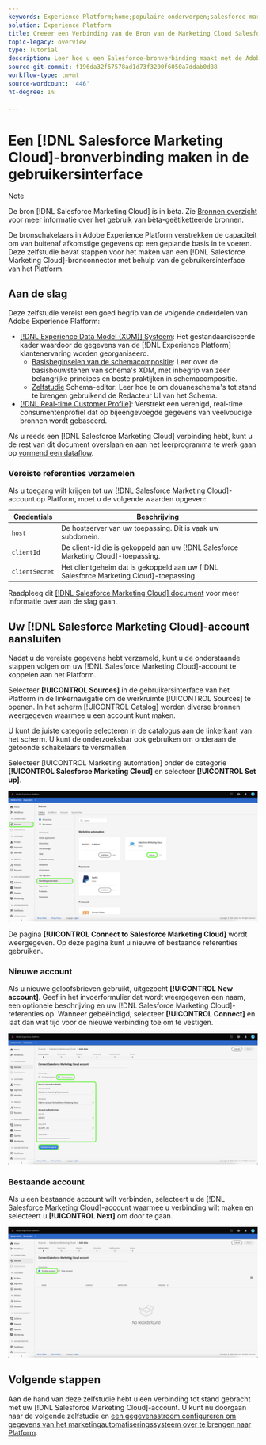 ```yaml
---
keywords: Experience Platform;home;populaire onderwerpen;salesforce marketing cloud;Salesforce Marketing Clud
solution: Experience Platform
title: Creeer een Verbinding van de Bron van de Marketing Cloud Salesforce in UI
topic-legacy: overview
type: Tutorial
description: Leer hoe u een Salesforce-bronverbinding maakt met de Adobe Experience Platform-gebruikersinterface.
source-git-commit: f196da32f67578ad1d73f3200f6050a7ddab0d88
workflow-type: tm+mt
source-wordcount: '446'
ht-degree: 1%

---
```


# Een [!DNL Salesforce Marketing Cloud]-bronverbinding maken in de gebruikersinterface

>[!NOTE]
>
> De bron [!DNL Salesforce Marketing Cloud] is in bèta. Zie [Bronnen overzicht](../../../../home.md#terms-and-conditions) voor meer informatie over het gebruik van bèta-geëtiketteerde bronnen.

De bronschakelaars in Adobe Experience Platform verstrekken de capaciteit om van buitenaf afkomstige gegevens op een geplande basis in te voeren. Deze zelfstudie bevat stappen voor het maken van een [!DNL Salesforce Marketing Cloud]-bronconnector met behulp van de gebruikersinterface van het Platform.

## Aan de slag

Deze zelfstudie vereist een goed begrip van de volgende onderdelen van Adobe Experience Platform:

* [[!DNL Experience Data Model (XDM)] Systeem](../../../../../xdm/home.md): Het gestandaardiseerde kader waardoor de gegevens van de  [!DNL Experience Platform] klantenervaring worden georganiseerd.
   * [Basisbeginselen van de schemacompositie](../../../../../xdm/schema/composition.md): Leer over de basisbouwstenen van schema&#39;s XDM, met inbegrip van zeer belangrijke principes en beste praktijken in schemacompositie.
   * [Zelfstudie](../../../../../xdm/tutorials/create-schema-ui.md) Schema-editor: Leer hoe te om douaneschema&#39;s tot stand te brengen gebruikend de Redacteur UI van het Schema.
* [[!DNL Real-time Customer Profile]](../../../../../profile/home.md): Verstrekt een verenigd, real-time consumentenprofiel dat op bijeengevoegde gegevens van veelvoudige bronnen wordt gebaseerd.

Als u reeds een [!DNL Salesforce Marketing Cloud] verbinding hebt, kunt u de rest van dit document overslaan en aan het leerprogramma te werk gaan op [vormend een dataflow](../../dataflow/marketing-automation.md).

### Vereiste referenties verzamelen

Als u toegang wilt krijgen tot uw [!DNL Salesforce Marketing Cloud]-account op Platform, moet u de volgende waarden opgeven:

| Credentials | Beschrijving |
| ---------- | ----------- |
| `host` | De hostserver van uw toepassing. Dit is vaak uw subdomein. |
| `clientId` | De client-id die is gekoppeld aan uw [!DNL Salesforce Marketing Cloud]-toepassing. |
| `clientSecret` | Het clientgeheim dat is gekoppeld aan uw [!DNL Salesforce Marketing Cloud]-toepassing. |

Raadpleeg dit [[!DNL Salesforce Marketing Cloud] document](https://developer.salesforce.com/docs/atlas.en-us.mc-apis.meta/mc-apis/authentication.htm) voor meer informatie over aan de slag gaan.

## Uw [!DNL Salesforce Marketing Cloud]-account aansluiten

Nadat u de vereiste gegevens hebt verzameld, kunt u de onderstaande stappen volgen om uw [!DNL Salesforce Marketing Cloud]-account te koppelen aan het Platform.

Selecteer **[!UICONTROL Sources]** in de gebruikersinterface van het Platform in de linkernavigatie om de werkruimte [!UICONTROL Sources] te openen. In het scherm [!UICONTROL Catalog] worden diverse bronnen weergegeven waarmee u een account kunt maken.

U kunt de juiste categorie selecteren in de catalogus aan de linkerkant van het scherm. U kunt de onderzoeksbar ook gebruiken om onderaan de getoonde schakelaars te versmallen.

Selecteer [!UICONTROL Marketing automation] onder de categorie **[!UICONTROL Salesforce Marketing Cloud]** en selecteer **[!UICONTROL Set up]**.

![catalogus](../../../../images/tutorials/create/salesforce-marketing-cloud/catalog.png)

De pagina **[!UICONTROL Connect to Salesforce Marketing Cloud]** wordt weergegeven. Op deze pagina kunt u nieuwe of bestaande referenties gebruiken.

### Nieuwe account

Als u nieuwe geloofsbrieven gebruikt, uitgezocht **[!UICONTROL New account]**. Geef in het invoerformulier dat wordt weergegeven een naam, een optionele beschrijving en uw [!DNL Salesforce Marketing Cloud]-referenties op. Wanneer gebeëindigd, selecteer **[!UICONTROL Connect]** en laat dan wat tijd voor de nieuwe verbinding toe om te vestigen.

![new](../../../../images/tutorials/create/salesforce-marketing-cloud/new.png)

### Bestaande account

Als u een bestaande account wilt verbinden, selecteert u de [!DNL Salesforce Marketing Cloud]-account waarmee u verbinding wilt maken en selecteert u **[!UICONTROL Next]** om door te gaan.

![bestaand](../../../../images/tutorials/create/salesforce-marketing-cloud/existing.png)

## Volgende stappen

Aan de hand van deze zelfstudie hebt u een verbinding tot stand gebracht met uw [!DNL Salesforce Marketing Cloud]-account. U kunt nu doorgaan naar de volgende zelfstudie en [een gegevensstroom configureren om gegevens van het marketingautomatiseringssysteem over te brengen naar Platform](../../dataflow/marketing-automation.md).
